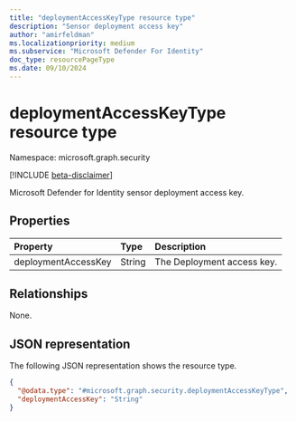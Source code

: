 ```yaml
---
title: "deploymentAccessKeyType resource type"
description: "Sensor deployment access key"
author: "amirfeldman"
ms.localizationpriority: medium
ms.subservice: "Microsoft Defender For Identity"
doc_type: resourcePageType
ms.date: 09/10/2024
---
```


# deploymentAccessKeyType resource type

Namespace: microsoft.graph.security

[!INCLUDE [beta-disclaimer](../../includes/beta-disclaimer.md)]

Microsoft Defender for Identity sensor deployment access key.

## Properties
|Property|Type|Description|
|:---|:---|:---|
|deploymentAccessKey|String|The Deployment access key.|

## Relationships
None.

## JSON representation
The following JSON representation shows the resource type.
<!-- {
  "blockType": "resource",
  "@odata.type": "microsoft.graph.security.deploymentAccessKeyType"
}
-->
``` json
{
  "@odata.type": "#microsoft.graph.security.deploymentAccessKeyType",
  "deploymentAccessKey": "String"
}
```
